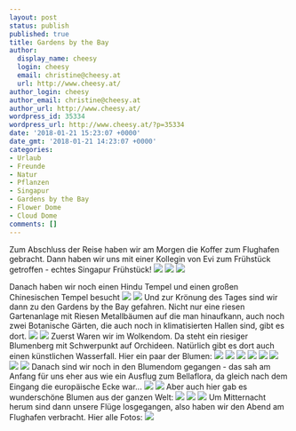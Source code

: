 ```yaml
---
layout: post
status: publish
published: true
title: Gardens by the Bay
author:
  display_name: cheesy
  login: cheesy
  email: christine@cheesy.at
  url: http://www.cheesy.at/
author_login: cheesy
author_email: christine@cheesy.at
author_url: http://www.cheesy.at/
wordpress_id: 35334
wordpress_url: http://www.cheesy.at/?p=35334
date: '2018-01-21 15:23:07 +0000'
date_gmt: '2018-01-21 14:23:07 +0000'
categories:
- Urlaub
- Freunde
- Natur
- Pflanzen
- Singapur
- Gardens by the Bay
- Flower Dome
- Cloud Dome
comments: []
---
```

Zum Abschluss der Reise haben wir am Morgen die Koffer zum Flughafen gebracht. Dann haben wir uns mit einer Kollegin von Evi zum Frühstück getroffen - echtes Singapur Frühstück!
![](http://www.cheesy.at/wp-content/uploads/Day15-Gardens-by-the-Bay-008.jpg)
![](http://www.cheesy.at/wp-content/uploads/Day15-Gardens-by-the-Bay-007.jpg)
![](http://www.cheesy.at/wp-content/uploads/Day15-Gardens-by-the-Bay-006.jpg)
<!--more-->
Danach haben wir noch einen Hindu Tempel und einen großen Chinesischen Tempel besucht
![](http://www.cheesy.at/wp-content/uploads/Day15-Gardens-by-the-Bay-012.jpg)
![](http://www.cheesy.at/wp-content/uploads/Day15-Gardens-by-the-Bay-020.jpg)
Und zur Krönung des Tages sind wir dann zu den Gardens by the Bay gefahren. Nicht nur eine riesen Gartenanlage mit Riesen Metallbäumen auf die man hinaufkann, auch noch zwei Botanische Gärten, die auch noch in klimatisierten Hallen sind, gibt es dort.
![](http://www.cheesy.at/wp-content/uploads/Day15-Gardens-by-the-Bay-024.jpg)
![](http://www.cheesy.at/wp-content/uploads/Day15-Gardens-by-the-Bay-028.jpg)
Zuerst Waren wir im Wolkendom. Da steht ein riesiger Blumenberg mit Schwerpunkt auf Orchideen. Natürlich gibt es dort auch einen künstlichen Wasserfall.
Hier ein paar der Blumen:
![](http://www.cheesy.at/wp-content/uploads/Day15-Gardens-by-the-Bay-051.jpg)
![](http://www.cheesy.at/wp-content/uploads/Day15-Gardens-by-the-Bay-054.jpg)
![](http://www.cheesy.at/wp-content/uploads/Day15-Gardens-by-the-Bay-055.jpg)
![](http://www.cheesy.at/wp-content/uploads/Day15-Gardens-by-the-Bay-059.jpg)
![](http://www.cheesy.at/wp-content/uploads/Day15-Gardens-by-the-Bay-066.jpg)
![](http://www.cheesy.at/wp-content/uploads/Day15-Gardens-by-the-Bay-073.jpg)
![](http://www.cheesy.at/wp-content/uploads/Day15-Gardens-by-the-Bay-114.jpg)
![](http://www.cheesy.at/wp-content/uploads/Day15-Gardens-by-the-Bay-133.jpg)
Danach sind wir noch in den Blumendom gegangen - das sah am Anfang für uns eher aus wie ein Ausflug zum Bellaflora, da gleich nach dem Eingang die europäische Ecke war...
![](http://www.cheesy.at/wp-content/uploads/Day15-Gardens-by-the-Bay-144.jpg)
![](http://www.cheesy.at/wp-content/uploads/Day15-Gardens-by-the-Bay-149.jpg)
Aber auch hier gab es wunderschöne Blumen aus der ganzen Welt:
![](http://www.cheesy.at/wp-content/uploads/Day15-Gardens-by-the-Bay-155.jpg)
![](http://www.cheesy.at/wp-content/uploads/Day15-Gardens-by-the-Bay-164.jpg)
![](http://www.cheesy.at/wp-content/uploads/Day15-Gardens-by-the-Bay-163.jpg)
Um Mitternacht herum sind dann unsere Flüge losgegangen, also haben wir den Abend am Flughafen verbracht.
Hier alle Fotos:
[![](http://www.cheesy.at/wp-content/uploads/Day15-Gardens-by-the-Bay-142.jpg)](http://www.cheesy.at/fotos/urlaub/malaysien/tag-15-gardens-by-the-bay/)
